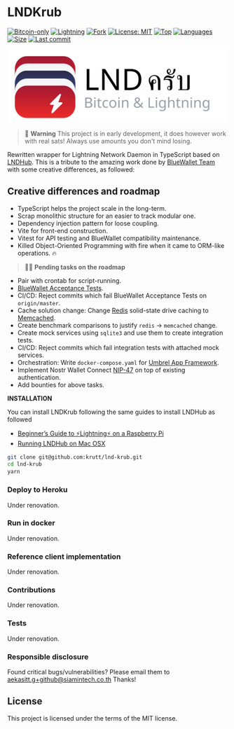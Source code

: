 # LNDKrub

[![Bitcoin-only](https://img.shields.io/badge/bitcoin-only-FF9900?logo=bitcoin)](https://twentyone.world)
[![Lightning](https://img.shields.io/badge/lightning-792EE5?logo=lightning)](https://mempool.space/lightning)
[![Fork](https://img.shields.io/badge/fork-BlueWallet/LndHub-beige?logo=github)](https://github.com/BlueWallet/LndHub)
[![License: MIT](https://img.shields.io/badge/License-MIT-yellow.svg)](LICENSE)
[![Top](https://img.shields.io/github/languages/top/krutt/lnd-krub)](.)
[![Languages](https://img.shields.io/github/languages/count/krutt/lnd-krub)](.)
[![Size](https://img.shields.io/github/repo-size/krutt/lnd-krub)](.)
[![Last commit](https://img.shields.io/github/last-commit/krutt/lnd-krub/master)](.)

![LNDKrub Banner](./public/lndkrub-banner.svg 'LNDKrub Banner')

> 🚧 **Warning**
> This project is in early development, it does however work with real sats! Always use amounts you don't mind losing.

Rewritten wrapper for Lightning Network Daemon in TypeScript based on [LNDHub](https://github.com/BlueWallet/LndHub).
This is a tribute to the amazing work done by [BlueWallet Team](https://github.com/BlueWallet) with
some creative differences, as followed:

## Creative differences and roadmap

- TypeScript helps the project scale in the long-term.
- Scrap monolithic structure for an easier to track modular one.
- Dependency injection pattern for loose coupling.
- Vite for front-end construction.
- Vitest for API testing and BlueWallet compatibility maintenance.
- Killed Object-Oriented Programming with fire when it came to ORM-like operations. 🔥

> 👷‍♂️ **Pending tasks on the roadmap**

- Pair with crontab for script-running.
- [BlueWallet Acceptance Tests](https://github.com/BlueWallet/LndHub#tests).
- CI/CD: Reject commits which fail BlueWallet Acceptance Tests on `origin/master`.
- Cache solution change: Change [Redis](https://github.com/redis/redis) solid-state drive caching to [Memcached](memcached.org).
- Create benchmark comparisons to justify `redis` -> `memcached` change.
- Create mock services using `sqlite3` and use them to create integration tests.
- CI/CD: Reject commits which fail integration tests with attached mock services.
- Orchestration: Write `docker-compose.yaml` for [Umbrel App Framework](https://github.com/getumbrel/umbrel-apps).
- Implement Nostr Wallet Connect [NIP-47](https://github.com/nostr-protocol/nips/blob/master/47.md) on top of existing authentication.
- Add bounties for above tasks.

**INSTALLATION**

You can install LNDKrub following the same guides to install LNDHub as followed

- [Beginner’s Guide to ️⚡Lightning️⚡ on a Raspberry Pi](https://github.com/dangeross/guides/blob/master/raspibolt/raspibolt_6B_lndhub.md)
- [Running LNDHub on Mac OSX](https://medium.com/@jpthor/running-lndhub-on-mac-osx-5be6671b2e0c)

```bash
git clone git@github.com:krutt/lnd-krub.git
cd lnd-krub
yarn
```

### Deploy to Heroku

Under renovation.

### Run in docker

Under renovation.

### Reference client implementation

Under renovation.

### Contributions

Under renovation.

### Tests

Under renovation.

### Responsible disclosure

Found critical bugs/vulnerabilities? Please email them to aekasitt.g+github@siamintech.co.th Thanks!

## License

This project is licensed under the terms of the MIT license.
